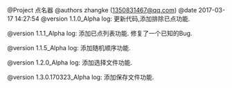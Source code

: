 @Project 点名器
@authors zhangke (1350831467@qq.com)
@date    2017-03-17 14:27:54
@version 1.1.0_Alpha
log:
更新代码,添加排除已点功能.

@version 1.1.1_Alpha
log:
添加已点列表功能.
修复了一个已知的Bug.

@version 1.1.5_Alpha
log:
添加随机顺序功能.

@version 1.2.0_Alpha
log:
添加选择文件功能.

@version 1.3.0.170323_Alpha
log:
添加保存文件功能.
